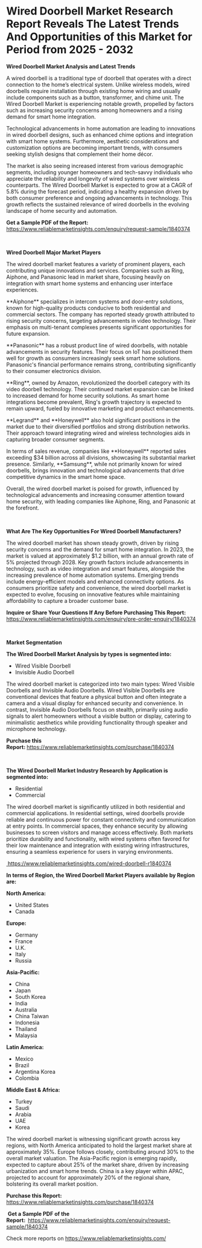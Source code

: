 <p><h1>Wired Doorbell Market Research Report Reveals The Latest Trends And Opportunities of this Market for Period from 2025 - 2032</h1></p><p><strong>Wired Doorbell Market Analysis and Latest Trends</strong></p>
<p><p>A wired doorbell is a traditional type of doorbell that operates with a direct connection to the home’s electrical system. Unlike wireless models, wired doorbells require installation through existing home wiring and usually include components such as a button, transformer, and chime unit. The Wired Doorbell Market is experiencing notable growth, propelled by factors such as increasing security concerns among homeowners and a rising demand for smart home integration. </p><p>Technological advancements in home automation are leading to innovations in wired doorbell designs, such as enhanced chime options and integration with smart home systems. Furthermore, aesthetic considerations and customization options are becoming important trends, with consumers seeking stylish designs that complement their home décor. </p><p>The market is also seeing increased interest from various demographic segments, including younger homeowners and tech-savvy individuals who appreciate the reliability and longevity of wired systems over wireless counterparts. The Wired Doorbell Market is expected to grow at a CAGR of 5.8% during the forecast period, indicating a healthy expansion driven by both consumer preference and ongoing advancements in technology. This growth reflects the sustained relevance of wired doorbells in the evolving landscape of home security and automation.</p></p>
<p><strong>Get a Sample PDF of the Report:&nbsp;</strong> <a href="https://www.reliablemarketinsights.com/enquiry/request-sample/1840374?utm_campaign=3369&utm_medium=2&utm_source=Github&utm_content=ia&utm_term=05042025&utm_id=wired-doorbell">https://www.reliablemarketinsights.com/enquiry/request-sample/1840374</a></p>
<p>&nbsp;</p>
<p><strong>Wired Doorbell Major Market Players</strong></p>
<p><p>The wired doorbell market features a variety of prominent players, each contributing unique innovations and services. Companies such as Ring, Aiphone, and Panasonic lead in market share, focusing heavily on integration with smart home systems and enhancing user interface experiences.</p><p>**Aiphone** specializes in intercom systems and door-entry solutions, known for high-quality products conducive to both residential and commercial sectors. The company has reported steady growth attributed to rising security concerns, targeting advancements in video technology. Their emphasis on multi-tenant complexes presents significant opportunities for future expansion.</p><p>**Panasonic** has a robust product line of wired doorbells, with notable advancements in security features. Their focus on IoT has positioned them well for growth as consumers increasingly seek smart home solutions. Panasonic's financial performance remains strong, contributing significantly to their consumer electronics division.</p><p>**Ring**, owned by Amazon, revolutionized the doorbell category with its video doorbell technology. Their continued market expansion can be linked to increased demand for home security solutions. As smart home integrations become prevalent, Ring's growth trajectory is expected to remain upward, fueled by innovative marketing and product enhancements.</p><p>**Legrand** and **Honeywell** also hold significant positions in the market due to their diversified portfolios and strong distribution networks. Their approach toward integrating wired and wireless technologies aids in capturing broader consumer segments. </p><p>In terms of sales revenue, companies like **Honeywell** reported sales exceeding $34 billion across all divisions, showcasing its substantial market presence. Similarly, **Samsung**, while not primarily known for wired doorbells, brings innovation and technological advancements that drive competitive dynamics in the smart home space.</p><p>Overall, the wired doorbell market is poised for growth, influenced by technological advancements and increasing consumer attention toward home security, with leading companies like Aiphone, Ring, and Panasonic at the forefront.</p></p>
<p>&nbsp;</p>
<p><strong>What Are The Key Opportunities For Wired Doorbell Manufacturers?</strong></p>
<p><p>The wired doorbell market has shown steady growth, driven by rising security concerns and the demand for smart home integration. In 2023, the market is valued at approximately $1.2 billion, with an annual growth rate of 5% projected through 2028. Key growth factors include advancements in technology, such as video integration and smart features, alongside the increasing prevalence of home automation systems. Emerging trends include energy-efficient models and enhanced connectivity options. As consumers prioritize safety and convenience, the wired doorbell market is expected to evolve, focusing on innovative features while maintaining affordability to capture a broader customer base.</p></p>
<p><strong>Inquire or Share Your Questions If Any Before Purchasing This Report:</strong> <a href="https://www.reliablemarketinsights.com/enquiry/pre-order-enquiry/1840374?utm_campaign=3369&utm_medium=2&utm_source=Github&utm_content=ia&utm_term=05042025&utm_id=wired-doorbell">https://www.reliablemarketinsights.com/enquiry/pre-order-enquiry/1840374</a></p>
<p>&nbsp;</p>
<p><strong>Market Segmentation</strong></p>
<p><strong>The Wired Doorbell Market Analysis by types is segmented into:</strong></p>
<p><ul><li>Wired Visible Doorbell</li><li>Invisible Audio Doorbell</li></ul></p>
<p><p>The wired doorbell market is categorized into two main types: Wired Visible Doorbells and Invisible Audio Doorbells. Wired Visible Doorbells are conventional devices that feature a physical button and often integrate a camera and a visual display for enhanced security and convenience. In contrast, Invisible Audio Doorbells focus on stealth, primarily using audio signals to alert homeowners without a visible button or display, catering to minimalistic aesthetics while providing functionality through speaker and microphone technology.</p></p>
<p><strong>Purchase this Report:&nbsp;</strong><a href="https://www.reliablemarketinsights.com/purchase/1840374?utm_campaign=3369&utm_medium=2&utm_source=Github&utm_content=ia&utm_term=05042025&utm_id=wired-doorbell">https://www.reliablemarketinsights.com/purchase/1840374</a></p>
<p>&nbsp;</p>
<p><strong>The Wired Doorbell Market Industry Research by Application is segmented into:</strong></p>
<p><ul><li>Residential</li><li>Commercial</li></ul></p>
<p><p>The wired doorbell market is significantly utilized in both residential and commercial applications. In residential settings, wired doorbells provide reliable and continuous power for constant connectivity and communication at entry points. In commercial spaces, they enhance security by allowing businesses to screen visitors and manage access effectively. Both markets prioritize durability and functionality, with wired systems often favored for their low maintenance and integration with existing wiring infrastructures, ensuring a seamless experience for users in varying environments.</p></p>
<p><a href="https://www.reliablemarketinsights.com/wired-doorbell-r1840374?utm_campaign=3369&utm_medium=2&utm_source=Github&utm_content=ia&utm_term=05042025&utm_id=wired-doorbell">&nbsp;https://www.reliablemarketinsights.com/wired-doorbell-r1840374</a></p>
<p><strong>In terms of Region, the Wired Doorbell Market Players available by Region are:</strong></p>
<p>
    <p> <strong> North America: </strong>
        <ul>
            <li>United States</li>
            <li>Canada</li>
        </ul>
        </p> 
    <p> <strong> Europe: </strong>
        <ul>
            <li>Germany</li>
            <li>France</li>
            <li>U.K.</li>
            <li>Italy</li>
            <li>Russia</li>
        </ul>
        </p> 
    <p> <strong> Asia-Pacific: </strong>
        <ul>
            <li>China</li>
            <li>Japan</li>
            <li>South Korea</li>
            <li>India</li>
            <li>Australia</li>
            <li>China Taiwan</li>
            <li>Indonesia</li>
            <li>Thailand</li>
            <li>Malaysia</li>
        </ul>
        </p> 
    <p> <strong> Latin America: </strong>
        <ul>
            <li>Mexico</li>
            <li>Brazil</li>
            <li>Argentina Korea</li>
            <li>Colombia</li>
        </ul>
        </p> 
    <p> <strong> Middle East & Africa: </strong>
        <ul>
            <li>Turkey</li>
            <li>Saudi</li>
            <li>Arabia</li>
            <li>UAE</li>
            <li>Korea</li>
        </ul>
    </p>
    </p>
<p><p>The wired doorbell market is witnessing significant growth across key regions, with North America anticipated to hold the largest market share at approximately 35%. Europe follows closely, contributing around 30% to the overall market valuation. The Asia-Pacific region is emerging rapidly, expected to capture about 25% of the market share, driven by increasing urbanization and smart home trends. China is a key player within APAC, projected to account for approximately 20% of the regional share, bolstering its overall market position.</p></p>
<p><strong>Purchase this Report: </strong><a href="https://www.reliablemarketinsights.com/purchase/1840374?utm_campaign=3369&utm_medium=2&utm_source=Github&utm_content=ia&utm_term=05042025&utm_id=wired-doorbell">https://www.reliablemarketinsights.com/purchase/1840374</a></p>
<p>&nbsp;<strong>Get a Sample PDF of the Report:&nbsp;&nbsp;</strong><a href="https://www.reliablemarketinsights.com/enquiry/request-sample/1840374?utm_campaign=3369&utm_medium=2&utm_source=Github&utm_content=ia&utm_term=05042025&utm_id=wired-doorbell">https://www.reliablemarketinsights.com/enquiry/request-sample/1840374</a></p>
<p><strong></strong></p>
<p>Check more reports on <a href="https://www.reliablemarketinsights.com/?utm_campaign=3369&utm_medium=2&utm_source=Github&utm_content=ia&utm_term=05042025&utm_id=wired-doorbell">https://www.reliablemarketinsights.com/</a></p>